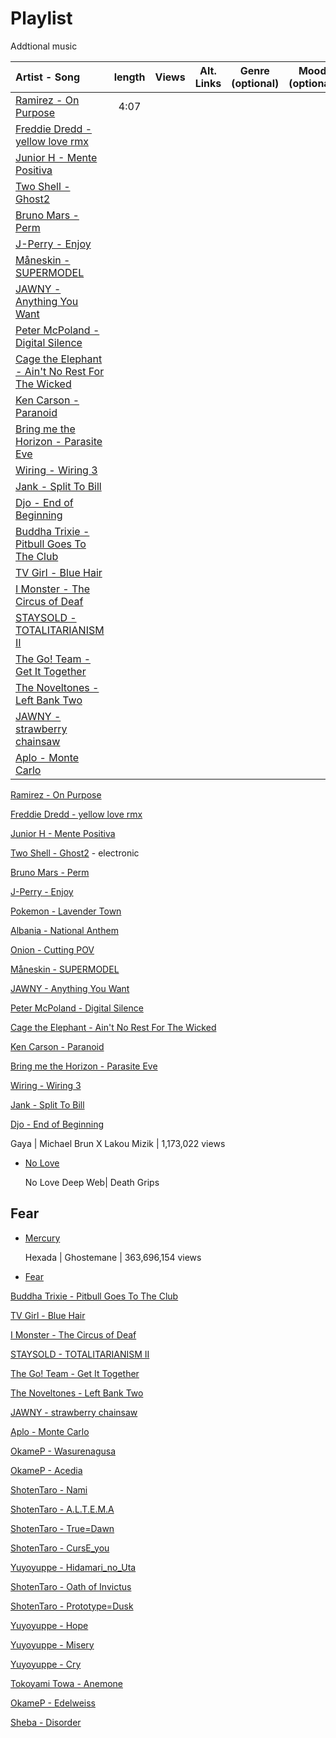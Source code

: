 # Playlist
Addtional music 

|             Artist - Song                                                                        |   length |  Views     |     Alt. Links      | Genre (optional) | Mood (optional) |
|:-------------------------------------------------------------------------------------------------|:--------:|:----------:|:-------------------:|:----------------:|:---------------:| 
|[Ramirez - On Purpose](https://www.youtube.com/watch?v=P5ebgxdf0tQ)                               |    4:07  |            |                     |                  |                 |
|[Freddie Dredd - yellow love rmx](https://www.youtube.com/watch?v=aufP-IYAMqU)                    |          |            |                     |                  |                 |
|[Junior H - Mente Positiva](https://www.youtube.com/watch?v=q8cKZfOyFQE)                          |          |            |                     |                  |                 |
|[Two Shell - Ghost2](https://www.youtube.com/watch?v=oniolbg6HAo)                                 |          |            |                     |                  |                 |
|[Bruno Mars - Perm](https://www.youtube.com/watch?v=ftXmvnL0ZOc&pp=ygUPcGVybSBicnVubyBtYXJz)      |          |            |                     |                  |                 |
|[J-Perry - Enjoy](https://www.youtube.com/watch?v=PiPeFmaQQ7Q)                                    |          |            |                     |                  |                 |
|[Måneskin - SUPERMODEL](https://youtu.be/jODrVofka54?si=ha1GgMN7BhddlMfl)                         |          |            |                     |                  |                 |
|[JAWNY - Anything You Want](https://www.youtube.com/watch?v=5a1Gew595MY)                          |          |            |                     |                  |                 |
|[Peter McPoland - Digital Silence](https://www.youtube.com/watch?v=nOxH6KEh5n4)                   |          |            |                     |                  |                 |
|[Cage the Elephant - Ain't No Rest For The Wicked](https://www.youtube.com/watch?v=HKtsdZs9LJo)   |          |            |                     |                  |                 |
|[Ken Carson - Paranoid](https://www.youtube.com/watch?v=_OpFTPt6G8o)                              |          |            |                     |                  |                 |
|[Bring me the Horizon - Parasite Eve](https://www.youtube.com/watch?v=racmy7Y9P4M)                |          |            |                     |                  |                 |
|[Wiring - Wiring 3](https://open.spotify.com/track/49wVZY6I8SOazcVwzcV7xb)                        |          |            |                     |                  |                 |
|[Jank - Split To Bill](https://open.spotify.com/track/7gQvOll4t7PSHWviyZzJlG)                     |          |            |                     |                  |                 |
|[Djo - End of Beginning](https://open.spotify.com/track/3qhlB30KknSejmIvZZLjOD)                   |          |            |                     |                  |                 |
|[Buddha Trixie - Pitbull Goes To The Club](https://open.spotify.com/track/60CP3BRbRNynkh4i1I7rEG) |          |            |                     |                  |                 |
|[TV Girl - Blue Hair](https://open.spotify.com/track/39sDitIeCMrVX2QyXHY46t)                      |          |            |                     |                  |                 |
|[I Monster - The Circus of Deaf](https://www.youtube.com/watch?v=RQJJ9T8xJN4)                     |          |            |                     |                  |                 |
|[STAYSOLD - TOTALITARIANISM II](https://www.youtube.com/watch?v=lQ97OWG359I)                      |          |            |                     |                  |                 |
|[The Go! Team - Get It Together](https://www.youtube.com/watch?v=ht0yLJt7K4I)                     |          |            |                     |                  |                 |
|[The Noveltones - Left Bank Two](https://www.youtube.com/watch?v=yOzW3Qwfd_A)                     |          |            |                     |                  |                 |
|[JAWNY - strawberry chainsaw](https://www.youtube.com/watch?v=AMh7FPlEnSU)                        |          |            |                     |                  |                 |
|[Aplo - Monte Carlo](https://www.youtube.com/watch?v=zNjBbu_n2P4)                                 |          |            |                     |                  |                 |

[Ramirez - On Purpose](https://www.youtube.com/watch?v=P5ebgxdf0tQ)

[Freddie Dredd - yellow love rmx](https://www.youtube.com/watch?v=aufP-IYAMqU)

[Junior H - Mente Positiva](https://www.youtube.com/watch?v=q8cKZfOyFQE)

[Two Shell - Ghost2](https://www.youtube.com/watch?v=oniolbg6HAo) - electronic

[Bruno Mars - Perm](https://www.youtube.com/watch?v=ftXmvnL0ZOc&pp=ygUPcGVybSBicnVubyBtYXJz) 
  
[J-Perry - Enjoy](https://www.youtube.com/watch?v=PiPeFmaQQ7Q)

[Pokemon - Lavender Town](https://youtu.be/ahuLnDqyLGg?si=2_k9AyRQetG56Zyy)

[Albania - National Anthem](https://youtu.be/IHm9HmHM4Tw?si=nMSjFHhGxU7XNi6s)

[Onion - Cutting POV](https://youtu.be/kzpjLMKUJco?si=215oJ3Kt6OW21Xd3)

[Måneskin - SUPERMODEL](https://youtu.be/jODrVofka54?si=ha1GgMN7BhddlMfl)

[JAWNY - Anything You Want](https://www.youtube.com/watch?v=5a1Gew595MY)

[Peter McPoland - Digital Silence](https://www.youtube.com/watch?v=nOxH6KEh5n4)

[Cage the Elephant - Ain't No Rest For The Wicked](https://www.youtube.com/watch?v=HKtsdZs9LJo)

[Ken Carson - Paranoid](https://www.youtube.com/watch?v=_OpFTPt6G8o)

[Bring me the Horizon - Parasite Eve](https://www.youtube.com/watch?v=racmy7Y9P4M)

[Wiring - Wiring 3](https://open.spotify.com/track/49wVZY6I8SOazcVwzcV7xb)

[Jank - Split To Bill](https://open.spotify.com/track/7gQvOll4t7PSHWviyZzJlG)

[Djo - End of Beginning](https://open.spotify.com/track/3qhlB30KknSejmIvZZLjOD)

  Gaya | Michael Brun X Lakou Mizik | 1,173,022 views

  
- [No Love](https://www.youtube.com/watch?v=2MHhLDCJ57E)
  
  No Love Deep Web| Death Grips 


## Fear

- [Mercury](https://www.youtube.com/watch?v=31j4DIpgY9U)

  Hexada | Ghostemane | 363,696,154 views
  
- [Fear](https://www.youtube.com/watch?v=pRnrujxbEhc)

[Buddha Trixie - Pitbull Goes To The Club](https://open.spotify.com/track/60CP3BRbRNynkh4i1I7rEG)

[TV Girl - Blue Hair](https://open.spotify.com/track/39sDitIeCMrVX2QyXHY46t)

[I Monster - The Circus of Deaf](https://www.youtube.com/watch?v=RQJJ9T8xJN4)

[STAYSOLD - TOTALITARIANISM II](https://www.youtube.com/watch?v=lQ97OWG359I)

[The Go! Team - Get It Together](https://www.youtube.com/watch?v=ht0yLJt7K4I)

[The Noveltones - Left Bank Two](https://www.youtube.com/watch?v=yOzW3Qwfd_A)

[JAWNY - strawberry chainsaw](https://www.youtube.com/watch?v=AMh7FPlEnSU)

[Aplo - Monte Carlo](https://www.youtube.com/watch?v=zNjBbu_n2P4)

[OkameP - Wasurenagusa](https://youtu.be/rhjctyq8dQ8?si=AyG_Ez1zjb6G3X6Q)

[OkameP - Acedia](https://youtu.be/30w-PlDZWn0?si=_hlYlm5I4TDHlUnu)

[ShotenTaro - Nami](https://youtu.be/JZoPo-uwz18?si=-J-CKNN9ahIaqlkK)

[ShotenTaro - A.L.T.E.M.A](https://youtu.be/CtI4ZXl1Kvw?si=OAAmKhkuOAchAxBd)

[ShotenTaro - True=Dawn](https://youtu.be/sfWgnZLnlHs?si=jkpcS0raWb5bzl6-)

[ShotenTaro - CursE_you](https://youtu.be/aKy3QjWTs8A?si=1WdxAw4oz6vuniZZ)

[Yuyoyuppe - Hidamari_no_Uta](https://youtu.be/aFFUaDUJL5k?si=UIZ2EJ8H4lRJ_a-L) 

[ShotenTaro - Oath of Invictus](https://youtu.be/BRrs2CG4Sw4?si=3KnRM-9WkiUp0Ols)

[ShotenTaro - Prototype=Dusk](https://youtu.be/OUcj7AALYd0?si=TJ1Id7BFjIEZh-Tf)

[Yuyoyuppe - Hope](https://youtu.be/wHMMGhRJ2qQ?si=IBxI2uFm8IXuV6Qf)

[Yuyoyuppe - Misery](https://youtu.be/mkkCadgzUfk?si=Y_7ZW_F8zH0i1b-R) 

[Yuyoyuppe - Cry](https://youtu.be/a1nfukCP8dM?si=ebvpJYb3Q_9UMgBA)

[Tokoyami Towa - Anemone](https://youtu.be/G3J06ircgMA?si=giBCufEJOc0jdrsH)

[OkameP - Edelweiss](https://youtu.be/XJV6XtuXuqc?si=FcKUa_egADqpLq5j) 

[Sheba - Disorder](https://youtu.be/di6KQm4ep7k?si=aIEtxWGpl9iT1X-d) 

